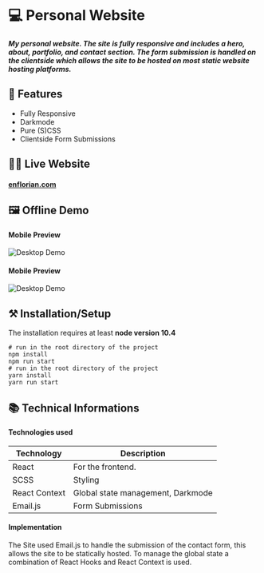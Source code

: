 # 💻 Personal Website

##### My personal website. The site is fully responsive and includes a hero, about, portfolio, and contact section. The form submission is handled on the clientside which allows the site to be hosted on most static website hosting platforms.



## 📖 Features
 - Fully Responsive
 - Darkmode
 - Pure (S)CSS
 - Clientside Form Submissions


## 👩‍💻 Live Website

#### [enflorian.com](https://enflorian.com)


## 🖼 Offline Demo
#### Mobile Preview
![Desktop Demo](/demo/personal-website-desktop-demo.gif)

#### Mobile Preview
![Desktop Demo](/demo/personal-website-mobile-demo.gif)








## ⚒ Installation/Setup
The installation requires at least **node version 10.4**

```Shell
# run in the root directory of the project
npm install
npm run start
# run in the root directory of the project
yarn install
yarn run start
```


## 📚 Technical Informations

#### Technologies used

| Technology              | Description                            |
|-------------------------|----------------------------------------|
| React                   |   For the frontend.                    |
| SCSS                    |   Styling                              |
| React Context           |   Global state management, Darkmode    |
| Email.js                |   Form Submissions                     |

#### Implementation

The Site used Email.js to handle the submission of the contact form, this allows the site to be statically hosted. To manage the global state a combination of React Hooks and React Context is used.

